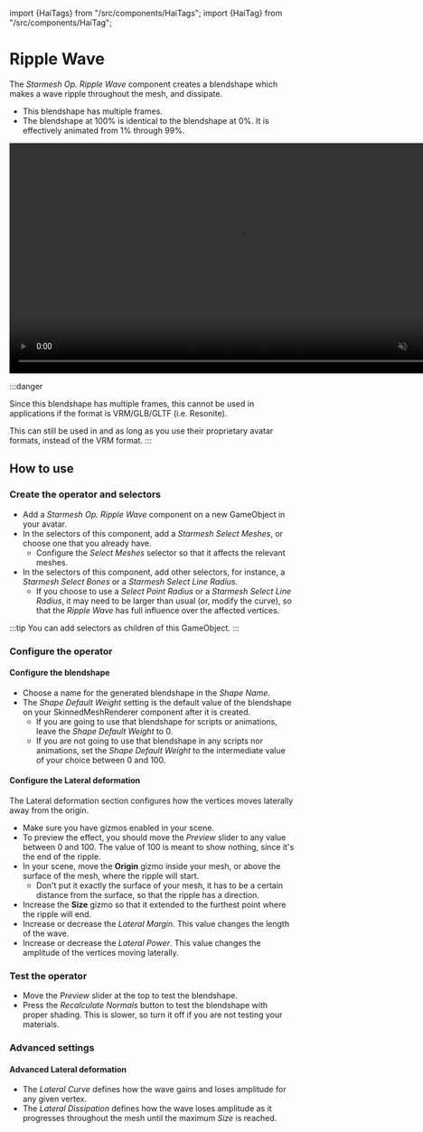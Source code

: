﻿import {HaiTags} from "/src/components/HaiTags";
import {HaiTag} from "/src/components/HaiTag";

# Ripple Wave

<HaiTags>
<HaiTag notCompatibleWithGltf={true} />
</HaiTags>

The *Starmesh Op. Ripple Wave* component creates a blendshape which makes a wave ripple throughout the mesh, and dissipate.

- This blendshape has multiple frames.
- The blendshape at 100% is identical to the blendshape at 0%. It is effectively animated from 1% through 99%.

<video controls muted width="816">
    <source src={require('../img/xFFl3uUwAj.mp4').default}/>
</video>

:::danger
<HaiTags>
<HaiTag notCompatibleWithGltf={true} />
</HaiTags>

Since this blendshape has multiple frames, this cannot be used in applications if the format is VRM/GLB/GLTF (i.e. Resonite).

This can still be used in <HaiTag compatibleWithVNyan={true} short={true} /> and <HaiTag compatibleWithWarudo={true} short={true} />
as long as you use their proprietary avatar formats, instead of the VRM format.
:::

## How to use

### Create the operator and selectors

- Add a *Starmesh Op. Ripple Wave* component on a new GameObject in your avatar.
- In the selectors of this component, add a *Starmesh Select Meshes*, or choose one that you already have.
    - Configure the *Select Meshes* selector so that it affects the relevant meshes.
- In the selectors of this component, add other selectors, for instance, a *Starmesh Select Bones* or a *Starmesh Select Line Radius*.
    - If you choose to use a *Select Point Radius* or a *Starmesh Select Line Radius*, it may need to be larger than usual (or, modify the curve),
      so that the *Ripple Wave* has full influence over the affected vertices.

:::tip
You can add selectors as children of this GameObject.
:::

### Configure the operator

#### Configure the blendshape
- Choose a name for the generated blendshape in the *Shape Name*.
- The *Shape Default Weight* setting is the default value of the blendshape on your SkinnedMeshRenderer component after it is created.
    - If you are going to use that blendshape for scripts or animations, leave the *Shape Default Weight* to 0.
    - If you are not going to use that blendshape in any scripts nor animations, set the *Shape Default Weight* to the intermediate value of your choice between 0 and 100.

#### Configure the Lateral deformation

The Lateral deformation section configures how the vertices moves laterally away from the origin.

- Make sure you have gizmos enabled in your scene.
- To preview the effect, you should move the *Preview* slider to any value between 0 and 100. The value of 100 is meant to show nothing, since it's the end of the ripple.
- In your scene, move the **Origin** gizmo inside your mesh, or above the surface of the mesh, where the ripple will start.
  - Don't put it exactly the surface of your mesh, it has to be a certain distance from the surface, so that the ripple has a direction.
- Increase the **Size** gizmo so that it extended to the furthest point where the ripple will end.
- Increase or decrease the *Lateral Margin*. This value changes the length of the wave.
- Increase or decrease the *Lateral Power*. This value changes the amplitude of the vertices moving laterally.

### Test the operator

- Move the *Preview* slider at the top to test the blendshape.
- Press the *Recalculate Normals* button to test the blendshape with proper shading. This is slower, so turn it off if you are not testing your materials.

### Advanced settings

#### Advanced Lateral deformation

- The *Lateral Curve* defines how the wave gains and loses amplitude for any given vertex.
- The *Lateral Dissipation* defines how the wave loses amplitude as it progresses throughout the mesh until the maximum *Size* is reached.